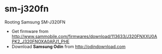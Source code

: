 # sm-j320fn
Rooting Samsung SM-J320FN

* Get firmware from http://www.sammobile.com/firmwares/download/113633/J320FNXXU0APK2_J320FNOXA0APJ1_PHE
* Download **Samsung Odin** from http://odindownload.com
